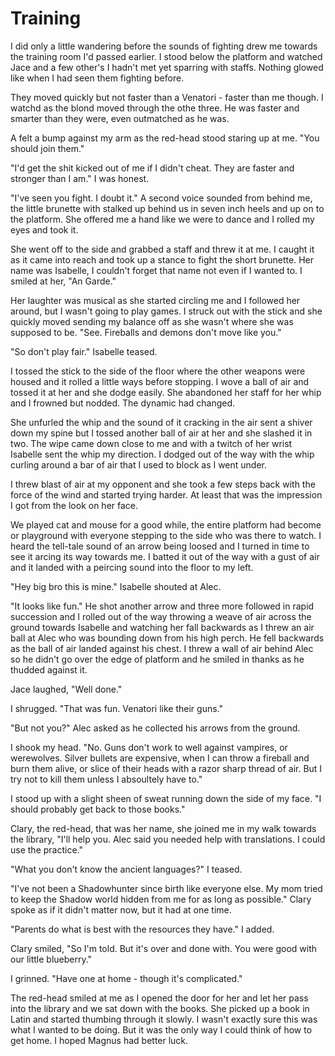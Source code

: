 # Training

I did only a little wandering before the sounds of fighting drew me towards the training room I'd passed earlier.  I stood below the platform and watched Jace and a few other's I hadn't met yet sparring with staffs.  Nothing glowed like when I had seen them fighting before.  

They moved quickly but not faster than a Venatori - faster than me though.  I watchd as the blond moved through the othe three.  He was faster and smarter than they were, even outmatched as he was.

A felt a bump against my arm as the red-head stood staring up at me.  "You should join them."

"I'd get the shit kicked out of me if I didn't cheat.  They are faster and stronger than I am."  I was honest.

"I've seen you fight.  I doubt it."  A second voice sounded from behind me, the little brunette with stalked up behind us in seven inch heels and up on to the platform.  She offered me a hand like we were to dance and I rolled my eyes and took it.

She went off to the side and grabbed a staff and threw it at me.  I caught it as it came into reach and took up a stance to fight the short brunette.  Her name was Isabelle, I couldn't forget that name not even if I wanted to.  I smiled at her, "An Garde."

Her laughter was musical as she started circling me and I followed her around, but I wasn't going to play games.  I struck out with the stick and she quickly moved sending my balance off as she wasn't where she was supposed to be.  "See.  Fireballs and demons don't move like you."

"So don't play fair."  Isabelle teased.

I tossed the stick to the side of the floor where the other weapons were housed and it rolled a little ways before stopping.  I wove a ball of air and tossed it at her and she dodge easily.  She abandoned her staff for her whip and I frowned but nodded.  The dynamic had changed.

She unfurled the whip and the sound of it cracking in the air sent a shiver down my spine but I tossed another ball of air at her and she slashed it in two.  The wipe came down close to me and with a twitch of her wrist Isabelle sent the whip my direction.  I dodged out of the way with the whip curling around a bar of air that I used to block as I went under.

I threw blast of air at my opponent and she took a few steps back with the force of the wind and started trying harder.  At least that was the impression I got from the look on her face.

We played cat and mouse for a good while, the entire platform had become or playground with everyone stepping to the side who was there to watch.  I heard the tell-tale sound of an arrow being loosed and I turned in time to see it arcing its way towards me.  I batted it out of the way with a gust of air and it landed with a peircing sound into the floor to my left.  

"Hey big bro this is mine."  Isabelle shouted at Alec.

"It looks like fun."  He shot another arrow and three more followed in rapid succession and I rolled out of the way throwing a weave of air across the ground towards Isabelle and watching her fall backwards as I threw an air ball at Alec who was bounding down from his high perch.  He fell backwards as the ball of air landed against his chest. I threw a wall of air behind Alec so he didn't go over the edge of platform and he smiled in thanks as he thudded against it.

Jace laughed, "Well done."

I shrugged.  "That was fun.  Venatori like their guns."

"But not you?"  Alec asked as he collected his arrows from the ground.

I shook my head.  "No.  Guns don't work to well against vampires, or werewolves.  Silver bullets are expensive, when I can throw a fireball and burn them alive, or slice of their heads with a razor sharp thread of air.  But I try not to kill them unless I absoultely have to."

I stood up with a slight sheen of sweat running down the side of my face.  "I should probably get back to those books."

Clary, the red-head, that was her name, she joined me in my walk towards the library, "I'll help you.  Alec said you needed help with translations.  I could use the practice."

"What you don't know the ancient languages?"  I teased.

"I've not been a Shadowhunter since birth like everyone else.  My mom tried to keep the Shadow world hidden from me for as long as possible."  Clary spoke as if it didn't matter now, but it had at one time.

"Parents do what is best with the resources they have."  I added.

Clary smiled, "So I'm told.  But it's over and done with.  You were good with our little blueberry."

I grinned.  "Have one at home - though it's complicated."

The red-head smiled at me as I opened the door for her and let her pass into the library and we sat down with the books.  She picked up a book in Latin and started thumbing through it slowly.  I wasn't exactly sure this was what I wanted to be doing.  But it was the only way I could think of how to get home.  I hoped Magnus had better luck.